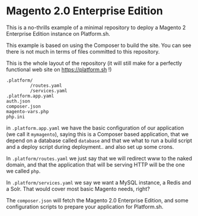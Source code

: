 # Magento 2.0 Enterprise Edition

This is a no-thrills example of a minimal repository to deploy a Magento 2 Enterprise Edition instance on Platform.sh.

This example is based on using the Composer to build the site. You can see there is not much in terms of files committed to this repository.

This is the whole layout of the repository (it will still make for a perfectly functional web site on https://platform.sh !)

```
.platform/
         /routes.yaml
         /services.yaml
.platform.app.yaml
auth.json
composer.json
magento-vars.php
php.ini
```

in `.platform.app.yaml` we have the basic configuration of our application (we call it ``mymagento``), saying this is a
Composer based application, that we depend on a database called `database` and that we what to run a build script and a
deploy script during deployment.. and also set up some crons.

In `.platform/routes.yaml` we just say that we will redirect www to the naked domain, and that the application that
will be serving HTTP will be the one we called `php`.

In `.platform/services.yaml` we say we want a MySQL instance, a Redis and a Solr. That would cover most basic Magento
needs, right?

The ``composer.json`` will fetch the Magento 2.0 Enterprise Edition, and some configuration scripts to prepare your application
for Platform.sh.
